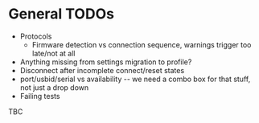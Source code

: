 # General TODOs

  * Protocols
    * Firmware detection vs connection sequence, warnings trigger too late/not at all
  * Anything missing from settings migration to profile?
  * Disconnect after incomplete connect/reset states
  * port/usbid/serial vs availability -- we need a combo box for that stuff, not just a drop down
  * Failing tests

TBC

